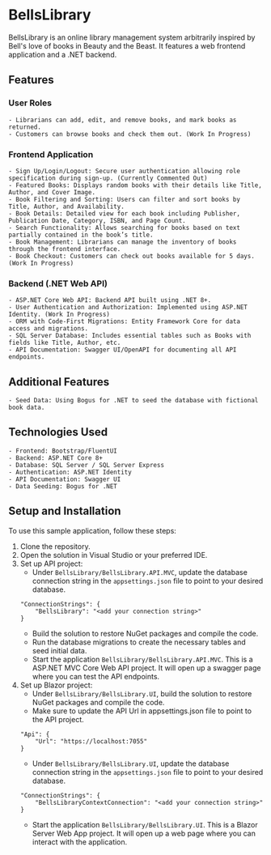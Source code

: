 # BellsLibrary

BellsLibrary is an online library management system arbitrarily inspired by Bell's love of books in Beauty and the Beast. It features a web frontend application and a .NET backend.

## Features
### User Roles

    - Librarians can add, edit, and remove books, and mark books as returned.
    - Customers can browse books and check them out. (Work In Progress)

### Frontend Application

    - Sign Up/Login/Logout: Secure user authentication allowing role specification during sign-up. (Currently Commented Out)
    - Featured Books: Displays random books with their details like Title, Author, and Cover Image.
    - Book Filtering and Sorting: Users can filter and sort books by Title, Author, and Availability.
    - Book Details: Detailed view for each book including Publisher, Publication Date, Category, ISBN, and Page Count.
    - Search Functionality: Allows searching for books based on text partially contained in the book’s title.
    - Book Management: Librarians can manage the inventory of books through the frontend interface.
    - Book Checkout: Customers can check out books available for 5 days. (Work In Progress)

### Backend (.NET Web API)

    - ASP.NET Core Web API: Backend API built using .NET 8+.
    - User Authentication and Authorization: Implemented using ASP.NET Identity. (Work In Progress)
    - ORM with Code-First Migrations: Entity Framework Core for data access and migrations.
    - SQL Server Database: Includes essential tables such as Books with fields like Title, Author, etc.
    - API Documentation: Swagger UI/OpenAPI for documenting all API endpoints.

## Additional Features

    - Seed Data: Using Bogus for .NET to seed the database with fictional book data.

## Technologies Used

    - Frontend: Bootstrap/FluentUI
    - Backend: ASP.NET Core 8+
    - Database: SQL Server / SQL Server Express
    - Authentication: ASP.NET Identity
    - API Documentation: Swagger UI
    - Data Seeding: Bogus for .NET

## Setup and Installation

   To use this sample application, follow these steps:

1. Clone the repository.
2. Open the solution in Visual Studio or your preferred IDE.
3. Set up API project:
    - Under `BellsLibrary/BellsLibrary.API.MVC`, update the database connection string in the `appsettings.json` file to point to your desired database.
    ```
    "ConnectionStrings": {
        "BellsLibrary": "<add your connection string>"
    }
    ```
    - Build the solution to restore NuGet packages and compile the code.
    - Run the database migrations to create the necessary tables and seed initial data.
    - Start the application `BellsLibrary/BellsLibrary.API.MVC`. This is a ASP.NET MVC Core Web API project. It will open up a swagger page where you can test the API endpoints.
4. Set up Blazor project:
    - Under `BellsLibrary/BellsLibrary.UI`, build the solution to restore NuGet packages and compile the code.
    - Make sure to update the API Url in appsettings.json file to point to the API project.
    ```
    "Api": {
        "Url": "https://localhost:7055"
    }
    ```
    - Under `BellsLibrary/BellsLibrary.UI`, update the database connection string in the `appsettings.json` file to point to your desired database.
    ```
    "ConnectionStrings": {
        "BellsLibraryContextConnection": "<add your connection string>"
    }
    ```
    - Start the application `BellsLibrary/BellsLibrary.UI`. This is a Blazor Server Web App project. It will open up a web page where you can interact with the application.
